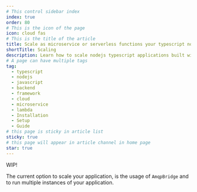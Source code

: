 ```yaml
---
# This control sidebar index
index: true
order: 80
# This is the icon of the page
icon: cloud fas
# This is the title of the article
title: Scale as microservice or serverless functions your typescript nodejs application
shortTitle: Scaling
description: Learn how to scale nodejs typescript applications built with PURISTA framework.
# A page can have multiple tags
tag:
  - typescript
  - nodejs
  - javascript
  - backend
  - framework
  - cloud
  - microservice
  - lambda
  - Installation
  - Setup
  - Guide
# this page is sticky in article list
sticky: true
# this page will appear in article channel in home page
star: true
---
```


WIP!

The current option to scale your application, is the usage of `AmqpBridge` and to run multiple instances of your application.